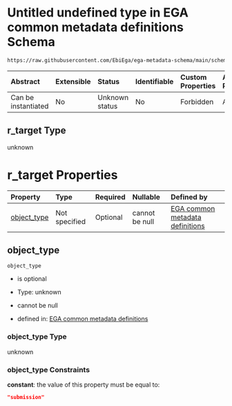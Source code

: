 # Untitled undefined type in EGA common metadata definitions Schema

```txt
https://raw.githubusercontent.com/EbiEga/ega-metadata-schema/main/schemas/EGA.common-definitions.json#/definitions/r-target-submission/properties/r_target
```



| Abstract            | Extensible | Status         | Identifiable | Custom Properties | Additional Properties | Access Restrictions | Defined In                                                                                           |
| :------------------ | :--------- | :------------- | :----------- | :---------------- | :-------------------- | :------------------ | :--------------------------------------------------------------------------------------------------- |
| Can be instantiated | No         | Unknown status | No           | Forbidden         | Allowed               | none                | [EGA.common-definitions.json\*](../../../schemas/EGA.common-definitions.json "open original schema") |

## r\_target Type

unknown

# r\_target Properties

| Property                     | Type          | Required | Nullable       | Defined by                                                                                                                                                                                                                                                                                                             |
| :--------------------------- | :------------ | :------- | :------------- | :--------------------------------------------------------------------------------------------------------------------------------------------------------------------------------------------------------------------------------------------------------------------------------------------------------------------- |
| [object\_type](#object_type) | Not specified | Optional | cannot be null | [EGA common metadata definitions](ega-12-definitions-relationship-target-submission-properties-r_target-properties-object_type.md "https://raw.githubusercontent.com/EbiEga/ega-metadata-schema/main/schemas/EGA.common-definitions.json#/definitions/r-target-submission/properties/r_target/properties/object_type") |

## object\_type



`object_type`

*   is optional

*   Type: unknown

*   cannot be null

*   defined in: [EGA common metadata definitions](ega-12-definitions-relationship-target-submission-properties-r_target-properties-object_type.md "https://raw.githubusercontent.com/EbiEga/ega-metadata-schema/main/schemas/EGA.common-definitions.json#/definitions/r-target-submission/properties/r_target/properties/object_type")

### object\_type Type

unknown

### object\_type Constraints

**constant**: the value of this property must be equal to:

```json
"submission"
```
